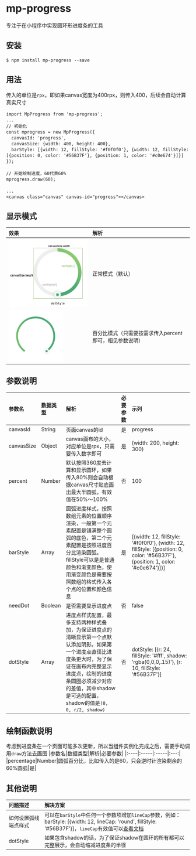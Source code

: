 # mp-progress
专注于在小程序中实现圆环形进度条的工具

## 安装
```
$ npm install mp-progress --save
```

## 用法
传入的单位是`rpx`，即如果canvas宽度为400rpx，则传入400，后续会自动计算真实尺寸
```
import MpProgress from 'mp-progress';
...
// 初始化
const mprogress = new MpProgress({
  canvasId: 'progress',
  canvasSize: {width: 400, height: 400},
  barStyle: [{width: 12, fillStyle: '#f0f0f0'}, {width: 12, fillStyle: [{position: 0, color: '#56B37F'}, {position: 1, color: '#c0e674'}]}]
});

// 开始绘制进度，60代表60%
mprogress.draw(60);

...
<canvas class="canvas" canvas-id="progress"></canvas>
```
## 显示模式
|效果|解析|
|:----|:-----|
|![正常模式](/assets/images/params.png)|正常模式（默认）|
|![百分比模式](/assets/images/percent.png)|百分比模式（只需要按需求传入percent即可，相见参数说明）|

## 参数说明

|参数名|数据类型|解析|必要参数|示列|
|:----|:-----|:-----|:---:|:-----|
|canvasId|String|页面canvas的id|是|progress|
|canvasSize|Object|canvas画布的大小，对应单位是rpx，只需要传入数字即可|是|{width: 200, height: 300}|
|percent|Number|默认按照360度去计算和显示圆环，如果传入80%则会自动根据canvas尺寸贴底画出最大半圆弧，有效值在50%～100%|否|100|
|barStyle|Array|圆弧进度样式，按照数组元素的位置顺序渲染，一般第一个元素配置是铺满整个圆弧的底色，第二个元素配置是按照进度百分比渲染圆弧。fillStyle可以是是普通颜色和渐变颜色，使用渐变颜色是需要按照数组的格式传入各个点的位置和颜色信息|是|[{width: 12, fillStyle: '#f0f0f0'}, {width: 12, fillStyle: [{position: 0, color: '#56B37F'}, {position: 1, color: '#c0e674'}]}]|
|needDot|Boolean|是否需要显示进度点|否|false|
|dotStyle|Array|进度点样式配置，最多支持两种样式叠加，为保证进度点的清晰显示第一个点默认添加阴影。如果第一个进度点直径比进度条更大时，为了保证在画布内完整显示进度点，绘制的进度条圆圈必须减少对应的差值，其中shadow是可选的配置，shadow的值是`(0, 0, r/2, shadow)`|否|dotStyle: [{r: 24, fillStyle: '#fff', shadow: 'rgba(0,0,0,.15)'}, {r: 10, fillStyle: '#56B37F'}]|

## 绘制函数说明
考虑到进度条在一个页面可能多次更新，所以当组件实例化完成之后，需要手动调用`draw`方法去画图
|参数名|数据类型|解析|必要参数|
|:----|:-----|:-----|:---:|
|percentage|Number|圆弧百分比，比如传入的是60，只会逆时针渲染剩余的60%圆弧|是|

## 其他说明
|问题描述|解决方案|
|:----|:-----|
|如何设置弧线端点样式|可以在`barStyle`中任何一个参数项增加`lineCap`参数，例如：barStyle: [{width: 12, lineCap: 'round', fillStyle: '#56B37F'}]，`lineCap`有效值可以[查看文档](https://developers.weixin.qq.com/miniprogram/dev/api/canvas/CanvasContext.setLineCap.html)|
|dotStyle|如果包含shadow的话，为了保证shadow在圆环的所有都可以完整展示，会自动缩减进度条的半径|
